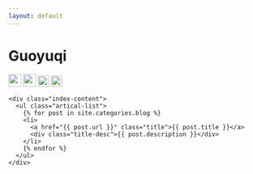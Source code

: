 ```yaml
---
layout: default
---
```


<body>
  <div class="index-wrapper">
    <div class="aside">
      <div class="info-card">
        <h1>Guoyuqi</h1>
        <a href="https://github.com/guoyuqi" target="_blank"><img src="https://github.com/favicon.ico" alt="" width="25"/></a>
        <a href="http://weibo.com/guoyuqi0554" target="_blank"><img src="http://www.weibo.com/favicon.ico" alt="" width="25"/></a>
        <a href="https://www.zhihu.com/people/justmilan" target="_blank"><img src="https://www.zhihu.com/favicon.ico" alt="" width="22"/></a>
        <a href="https://www.douban.com/people/justmilan/" target="_blank"><img src="http://www.douban.com/favicon.ico" alt="" width="22"/></a>
        <!-- <a href="http://instagram.com/beiyuu/" target="_blank"><img src="http://d36xtkk24g8jdx.cloudfront.net/bluebar/00c6602/images/ico/favicon.ico" alt="" width="22"/></a> -->
      </div>
      <div id="particles-js"></div>
    </div>

    <div class="index-content">
      <ul class="artical-list">
        {% for post in site.categories.blog %}
        <li>
          <a href="{{ post.url }}" class="title">{{ post.title }}</a>
          <div class="title-desc">{{ post.description }}</div>
        </li>
        {% endfor %}
      </ul>
    </div>
  </div>
</body>
